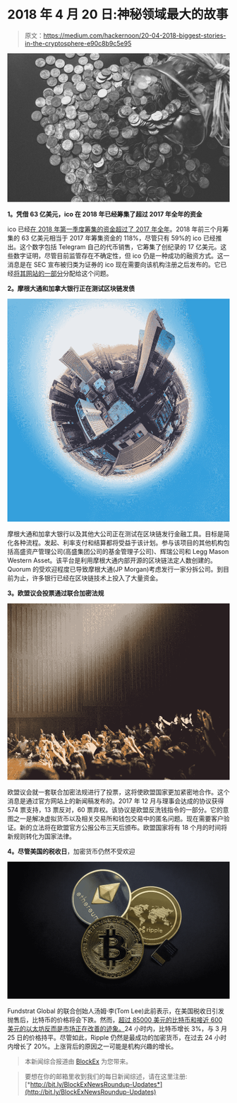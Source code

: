 # 2018 年 4 月 20 日:神秘领域最大的故事

> 原文：<https://medium.com/hackernoon/20-04-2018-biggest-stories-in-the-cryptosphere-e90c8b9c5e95>

![](img/0ba1e786d54e57e65d0f58ff85ca8ec5.png)

**1。凭借 63 亿美元，ico 在 2018 年已经筹集了超过 2017 年全年的资金**

ico 已经[在 2018 年第一季度筹集的资金超过了 2017 年全年](https://www.coindesk.com/6-3-billion-2018-ico-funding-already-outpaced-2017/)。2018 年前三个月筹集的 63 亿美元相当于 2017 年筹集资金的 118%，尽管只有 59%的 ico 已经推出。这个数字包括 Telegram 自己的代币销售，它筹集了创纪录的 17 亿美元。这些数字证明，尽管目前监管存在不确定性，但 ico 仍是一种成功的融资方式。这一消息是在 SEC 宣布被归类为证券的 ico 现在需要向该机构注册之后发布的。它已经[将其网站的一部分](https://hackernoon.com/21-03-2018-biggest-stories-in-the-cryptosphere-33e9c6381cf4)分配给这个问题。

**2。摩根大通和加拿大银行正在测试区块链发债**

![](img/c837e5c1a4b26334aefd18a0b8cf9a85.png)

摩根大通和加拿大银行以及其他大公司正在测试在区块链发行金融工具。目标是简化各种流程。发起、利率支付和结算都将受益于该计划。参与该项目的其他机构包括高盛资产管理公司(高盛集团公司的基金管理子公司)、辉瑞公司和 Legg Mason Western Asset。该平台是利用摩根大通内部开源的区块链法定人数创建的。Quorum 的受欢迎程度已导致摩根大通(JP Morgan)考虑发行一家分拆公司。到目前为止，许多银行已经在区块链技术上投入了大量资金。

**3。欧盟议会投票通过联合加密法规**

![](img/f0e825fa1163dbaaa10172365d32163a.png)

欧盟议会就一套联合加密法规进行了投票，这将使欧盟国家更加紧密地合作。这个消息是通过官方网站上的新闻稿发布的。2017 年 12 月与理事会达成的协议获得 574 票支持，13 票反对，60 票弃权。该协议是欧盟反洗钱指令的一部分。它的意图之一是解决虚拟货币以及相关交易所和钱包交易中的匿名问题。现在需要客户验证。新的立法将在欧盟官方公报公布三天后颁布。欧盟国家将有 18 个月的时间将新规则转化为国家法律。

**4。尽管美国的税收日**，加密货币仍然不受欢迎

![](img/d2b7392d5046f5ebaebe9685ecc43f1e.png)

Fundstrat Global 的联合创始人汤姆·李(Tom Lee)此前表示，在美国税收日引发抛售后，比特币的价格将会下跌。然而，[超过 85000 美元的比特币和接近 600 美元的以太坊反而是市场正在改善的迹象。](https://cointelegraph.com/news/crypto-markets-see-more-gains-in-the-wake-of-americas-tax-day)24 小时内，比特币增长 3%，与 3 月 25 日的价格持平。尽管如此，Ripple 仍然是最成功的加密货币，在过去 24 小时内增长了 20%。上涨背后的原因之一可能是机构兴趣的增长。

> 本新闻综合报道由 [BlockEx](http://bit.ly/BlockEx_) 为您带来。

> 要想在你的邮箱里收到我们的每日新闻综述，请在这里注册:[*http://bit.ly/BlockExNewsRoundup-Updates*](http://bit.ly/BlockExNewsRoundup-Updates)